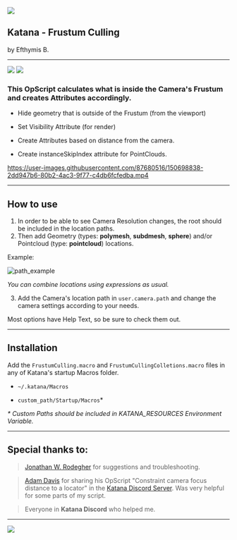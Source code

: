 ![](https://img.shields.io/github/last-commit/EfthymisB/Katana-Frustum_Culling)

## Katana - Frustum Culling
by Efthymis B.

---
![](https://img.shields.io/badge/Lua-000090?logo=lua&logoColor=white)
![](https://img.shields.io/badge/Katana-4.0v5+-FCB123?logo=katana&logoColor=white)

### This OpScript calculates what is inside the Camera's Frustum and creates Attributes accordingly.

- Hide geometry that is outside of the Frustum (from the viewport)

- Set Visibility Attribute (for render)

- Create Attributes based on distance from the camera.

- Create instanceSkipIndex attribute for PointClouds.

https://user-images.githubusercontent.com/87680516/150698838-2dd947b6-80b2-4ac3-9f77-c4db6fcfedba.mp4

---

## How to use

1. In order to be able to see Camera Resolution changes, the root should be included in the location paths.
2. Then add Geometry (types: **polymesh**, **subdmesh**, **sphere**) and/or Pointcloud (type: **pointcloud**) locations.


Example:

![path_example](https://user-images.githubusercontent.com/87680516/150696163-3f347bc9-59bf-4409-ad38-6f06bb8a5119.png)


*You can combine locations using expressions as usual.*

3. Add the Camera's location path in `user.camera.path` and change the camera settings according to your needs.

Most options have Help Text, so be sure to check them out.

---

## Installation

Add the `FrustumCulling.macro` and `FrustumCullingColletions.macro` files in any of Katana's startup Macros folder.

- `~/.katana/Macros`

- `custom_path/Startup/Macros`*

_* Custom Paths should be included in KATANA_RESOURCES Environment Variable._

---


## **Special thanks to**:

 > [Jonathan W. Rodegher](https://www.linkedin.com/in/adamtdavis/) for suggestions and troubleshooting.

 > [Adam Davis](https://www.linkedin.com/in/adamtdavis/) for sharing his OpScript "Constraint camera focus distance to a locator" in the [Katana Discord Server](https://discord.gg/Rgn9ucN). Was very helpful for some parts of my script.

 > Everyone in **Katana Discord** who helped me.
---

[![](https://img.shields.io/badge/contact-efthymisb.vfx@gmail.com-critical?logo=gmail&logoColor=red)](mailto:efthymisb.vfx@gmail.com)

